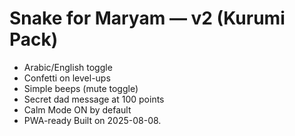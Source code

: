 # Snake for Maryam — v2 (Kurumi Pack)
- Arabic/English toggle
- Confetti on level-ups
- Simple beeps (mute toggle)
- Secret dad message at 100 points
- Calm Mode ON by default
- PWA-ready
Built on 2025-08-08.
